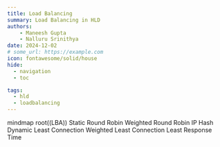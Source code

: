 ```yaml
---
title: Load Balancing
summary: Load Balancing in HLD
authors:
    - Maneesh Gupta
    - Nalluru Srinithya
date: 2024-12-02
# some_url: https://example.com
icon: fontawesome/solid/house
hide:
  - navigation
  - toc

tags:
  - hld
  - loadbalancing
---
```


mindmap
  root((LBA))
    Static
      Round Robin
      Weighted Round Robin
      IP Hash
    Dynamic
      Least Connection
      Weighted Least Connection
      Least Response Time
    
